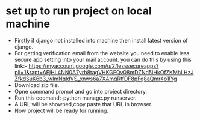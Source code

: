 # set up to run project on local machine
* Firstly if django not installed into machine then install latest version of django.
* For getting verification email from the website you need to enable less secure app setting into your mail account.
  you can do this by using this link:- https://myaccount.google.com/u/2/lesssecureapps?pli=1&rapt=AEjHL4NN0A7yrh8tagVHKGFQv08mDZNd5IHkOfZKMhLHzJZfkdSuK6b3_wImNqIdVS_xnws6a7XAmqRtfDF8pFq8aQmr4o1IYg
* Download zip file.
* Opne command promot and go into project directory.
* Run this coomand:-python manage.py runserver.
* A URL will be showned,copy paste that URL in browser.
* Now project will be ready for running.


